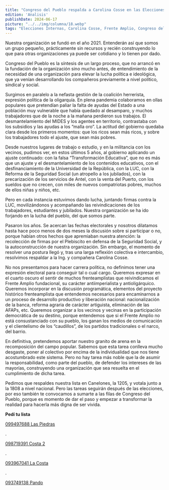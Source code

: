 ```yaml
---
title: "Congreso del Pueblo respalda a Carolina Cosse en las Elecciones Internas: integra las listas 1205 y 1808"
edition: 'Analisis'
publishDate: 2024-06-17
picture: "../../img/columna/18.webp"
tags: "Elecciones Internas, Carolina Cosse, Frente Amplio, Congreso del Pueblo"
---
```



Nuestra organización se fundó en el año 2021. Entenderán así que somos un grupo pequeño, prácticamente sin recursos y recién construyendo lo que para otras organizaciones ya puede ser cotidiano y lo tienen por dado.

Congreso del Pueblo es la síntesis de un largo proceso, que no arrancó en la fundación de la organización sino mucho antes, de entendimiento de la necesidad de una organización para elevar la lucha política e ideológica, que ya venían desarrollando los compañeros previamente a nivel político, sindical y social. 

Surgimos en paralelo a la nefasta gestión de la coalición herrerista, expresión política de la oligarquía. En plena pandemia colaboramos en ollas populares que pretendían paliar la falta de ayudas del Estado a una población muy vulnerable que había quedado al desamparo, y muchos trabajadores que de la noche a la mañana perdieron sus trabajos. El desmantelamiento del MIDES y los agentes en territorio, contrastaba con los subsidios y las ayudas a los “malla oro”. La actitud del gobierno quedaba clara desde los primeros momentos: que los ricos sean más ricos, y sobre los trabajadores todo el ajuste, que sean más pobres.

Desde nuestros lugares de trabajo o estudio, y en la militancia con los vecinos, pudimos ver, en estos últimos 5 años, al gobierno aplicando un ajuste continuado: con la falsa “Transformación Educativa”, que no es más que un ajuste y el desmantelamiento de los contenidos educativos, con el desfinanciamiento de la Universidad de la República, con la LUC, con la Reforma de la Seguridad Social (un atropello a los jubilados), con la precarización de los servicios de Antel, con la venta del Puerto, con los sueldos que no crecen, con miles de nuevos compatriotas pobres, muchos de ellos niñas y niños, etc.

Pero en cada instancia estuvimos dando lucha, juntando firmas contra la LUC, movilizándonos y acompañando las reivindicaciones de los trabajadores, estudiantes y jubilados. Nuestra organización se ha ido forjando en la lucha del pueblo, del que somos parte.

Pasaron los años. Se acercan las fechas electorales y nosotros dilatamos hasta hace poco menos de dos meses la discusión sobre si participar o no, porque habían otros hechos que apremiaban nuestra atención: la recolección de firmas por el Plebiscito en defensa de la Seguridad Social, y la autoconstrucción de nuestra organización. Sin embargo, el momento de resolver una postura llegó y, tras una larga reflexión colectiva e intercambio, resolvimos respaldar a la Ing. y compañera Carolina Cosse.

No nos presentamos para hacer carrera política, no definimos tener una expresión electoral para conseguir tal o cual cargo. Queremos expresar en el cuarto oscuro el sentir de muchos frenteamplistas que reivindicamos el Frente Amplio fundacional, su carácter antiimperialista y antioligárquico. Queremos incorporar en la discusión programática, elementos del proyecto histórico frenteamplista que entendemos necesarios para encaminarnos a un proceso de  desarrollo productivo y liberación nacional: nacionalización de la banca, reforma agraria de carácter artiguista, eliminación de las AFAPs, etc. Queremos organizar a los vecinos y vecinas en la participación democrática de su destino, porque entendemos que si el Frente Amplio no está consustanciado con su pueblo, los ganan los medios de comunicación y el clientelismo de los “caudillos”, de los partidos tradicionales o el narco, del barrio.

En definitiva, pretendemos aportar nuestro granito de arena en la recomposición del campo popular. Sabemos que esta tarea conlleva mucho desgaste, poner al colectivo por encima de la individualidad que nos tiene acostumbrado este sistema. Pero no hay tarea más noble que la de asumir la responsabilidad, como parte del pueblo, de defender los intereses de las mayorías, construyendo una organización que sea resuelta en el cumplimiento de dicha tarea.

Pedimos que respaldes nuestra lista en Canelones, la 1205, y votala junto a la 1808 a nivel nacional. Pero las tareas seguirán después de las elecciones, por eso también te convocamos a sumarte a las filas de Congreso del Pueblo, porque es momento de dar el paso y empezar a transformar la realidad para hacerla más digna de ser vivida.

**Pedí tu lista**

[099497688 Las Piedras](tel:099497688)

.

[098719391 Costa 2](tel:098719391)

.

[093967041 La Costa](tel:093967041)

.

[093749138 Pando](tel:093749138)